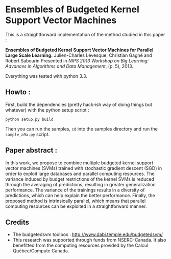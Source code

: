 Ensembles of Budgeted Kernel Support Vector Machines
==========================

This is a straightforward implementation of the method studied in this paper :

**Ensembles of Budgeted Kernel Support Vector Machines for Parallel Large Scale Learning.**
Julien-Charles Lévesque, Christian Gagné and Robert Sabourin
Presented in *NIPS 2013 Workshop on Big Learning: Advances in Algorithms and Data Management*, (p. 5),  2013.

Everything was tested with python 3.3.

Howto :
-------

First, build the dependencies (pretty hack-ish way of doing things but whatever) with the python setup script :

    python setup.py build

Then you can run the samples, `cd` into the samples directory and run the `sample_a9a.py` script.

Paper abstract :
----------------

In this work, we propose to combine multiple budgeted kernel support vector machines (SVMs) trained with stochastic gradient descent (SGD) in order to exploit large databases and parallel computing resources. The variance induced by budget restrictions of the kernel SVMs is reduced through the averaging of predictions, resulting in greater generalization performance. The variance of the trainings results in a diversity of predictions, which can help explain the better performance. Finally, the proposed method is intrinsically parallel, which means that parallel computing resources can be exploited in a straightforward manner.

Credits
-------

- The budgetedsvm toolbox : http://www.dabi.temple.edu/budgetedsvm/
- This research was supported through funds from NSERC-Canada. It also benefitted from the computing resources provided by the Calcul Québec/Compute Canada.